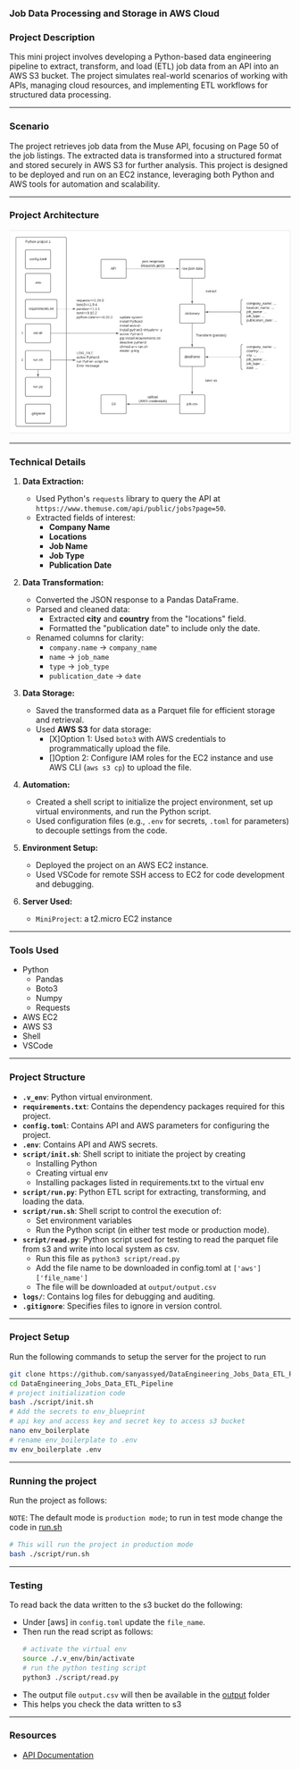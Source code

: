### **Job Data Processing and Storage in AWS Cloud**

### **Project Description**  
This mini project involves developing a Python-based data engineering pipeline to extract, transform, and load (ETL) job data from an API into an AWS S3 bucket. The project simulates real-world scenarios of working with APIs, managing cloud resources, and implementing ETL workflows for structured data processing.  

---

### **Scenario**  
The project retrieves job data from the Muse API, focusing on Page 50 of the job listings. The extracted data is transformed into a structured format and stored securely in AWS S3 for further analysis. This project is designed to be deployed and run on an EC2 instance, leveraging both Python and AWS tools for automation and scalability.

---

### **Project Architecture**  
![ProjectArchitecture](./docs/project_jobs.png)

---

### **Technical Details**  
1. **Data Extraction:**  
   - Used Python's `requests` library to query the API at `https://www.themuse.com/api/public/jobs?page=50`.  
   - Extracted fields of interest:  
     - **Company Name**  
     - **Locations**  
     - **Job Name**  
     - **Job Type**  
     - **Publication Date**  

2. **Data Transformation:**  
   - Converted the JSON response to a Pandas DataFrame.  
   - Parsed and cleaned data:  
     - Extracted **city** and **country** from the "locations" field.  
     - Formatted the "publication date" to include only the date.  
   - Renamed columns for clarity:  
     - `company.name` → `company_name`  
     - `name` → `job_name`  
     - `type` → `job_type`  
     - `publication_date` → `date`  

3. **Data Storage:**  
   - Saved the transformed data as a Parquet file for efficient storage and retrieval.  
   - Used **AWS S3** for data storage:  
     - [X]Option 1: Used `boto3` with AWS credentials to programmatically upload the file.  
     - []Option 2: Configure IAM roles for the EC2 instance and use AWS CLI (`aws s3 cp`) to upload the file.  

4. **Automation:**  
   - Created a shell script to initialize the project environment, set up virtual environments, and run the Python script.  
   - Used configuration files (e.g., `.env` for secrets, `.toml` for parameters) to decouple settings from the code.  

5. **Environment Setup:**  
   - Deployed the project on an AWS EC2 instance.  
   - Used VSCode for remote SSH access to EC2 for code development and debugging.

6. **Server Used:**
   - `MiniProject`: a t2.micro EC2 instance
---

### **Tools Used**
- Python
   - Pandas
   - Boto3
   - Numpy
   - Requests
- AWS EC2
- AWS S3
- Shell
- VSCode

---

### **Project Structure**  
- **`.v_env`**: Python virtual environment.  
- **`requirements.txt`**: Contains the dependency packages required for this project.  
- **`config.toml`**: Contains API and AWS parameters for configuring the project.  
- **`.env`**: Contains API and AWS secrets.  
- **`script/init.sh`**: Shell script to initiate the project by creating
   - Installing Python
   - Creating virtual env
   - Installing packages listed in requirements.txt to the virtual env
- **`script/run.py`**: Python ETL script for extracting, transforming, and loading the data.  
- **`script/run.sh`**: Shell script to control the execution of:  
   - Set environment variables  
   - Run the Python script (in either test mode or production mode).  
- **`script/read.py`**: Python script used for testing to read the parquet file from s3 and write into local system as csv.
   - Run this file as `python3 script/read.py`
   - Add the file name to be downloaded in config.toml at `['aws']['file_name']`
   - The file will be downloaded at `output/output.csv`
- **`logs/`**: Contains log files for debugging and auditing.  
- **`.gitignore`**: Specifies files to ignore in version control.

---

### **Project Setup**
Run the following commands to setup the server for the project to run

```bash
git clone https://github.com/sanyassyed/DataEngineering_Jobs_Data_ETL_Pipeline.git
cd DataEngineering_Jobs_Data_ETL_Pipeline
# project initialization code
bash ./script/init.sh
# Add the secrets to env_blueprint
# api key and access key and secret key to access s3 bucket
nano env_boilerplate
# rename env_boilerplate to .env
mv env_boilerplate .env
```
---

### **Running the project**
Run the project as follows: 

`NOTE`: The default mode is `production mode`; to run in test mode change the code in [run.sh](./script/run.sh)  

```bash
# This will run the project in production mode
bash ./script/run.sh
```

---

### **Testing**
To read back the data written to the s3 bucket do the following:
- Under [aws] in `config.toml` update the `file_name`.
- Then run the read script as follows:
   ```bash
   # activate the virtual env
   source ./.v_env/bin/activate
   # run the python testing script
   python3 ./script/read.py
   ```
- The output file `output.csv` will then be available in the [output](./output/) folder
- This helps you check the data written to s3

---

### **Resources**  
- [API Documentation](https://muse.ai/api#flow)
